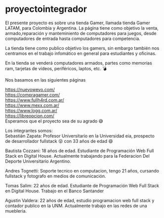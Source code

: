 # proyectointegrador
El presente proyecto es sobre una tienda Gamer, llamada tienda Gamer LATAM, para Colombia y Argentina. La página tiene como objetivo la venta, armado,reparación y manteminiento de computadores para juegos, desde computadores de entrada hasta computadores para competencia. <br>

La tienda tiene como publico objetivo los gamers, sin embargo también nos centramos en el trabajo infomático en general para estudiantes y oficinas. <br>

En la tienda se venderá computadores armados, partes como memorias ram, tarjetas de vídeos, periféricos, laptos, etc. :bomb:


Nos basamos en las siguientes páginas

https://nuevowevo.com/ <br>
https://compragamer.com/ <br>
https://www.fullh4rd.com.ar/ <br>
https://www.mexx.com.ar/ <br>
https://www.logg.com.ar/ <br>
https://libreopcion.com/<br>
Esperamos que el proyecto sea de su agrado :sweat_smile: <br>

Los integrantes somos:<br>
Sebastián Zapata: Profesor Universitario en la Universidad eia, prospecto de desarrollador fullstack :stuck_out_tongue_winking_eye: con 33 años de edad :smile:

Bautista Cozzani: 18 años de edad. Estudiante de Programación Web Full Stack en Digital House. Actualmente trabajando para la Federacion Del Deporte Universitario Argentino.

Andres Tognetti: Soporte tecnico en computacion, tengo 21 años, cursando fullstack y fotografo en medios de comunicación.

Tomas Salim: 22 años de edad. Estudiante de Programación Web Full Stack en Digital House. Trabajo en el Banco Santander

Agustin Valdera: 22 años de edad, estudio programacion web full stack y contador publico en la UNM. Actualmente trabajo en las redes de una muebleria.
